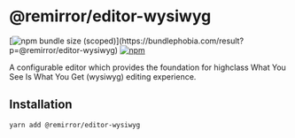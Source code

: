 # @remirror/editor-wysiwyg

[![npm bundle size (scoped)](https://img.shields.io/bundlephobia/minzip/@remirror/editor-wysiwyg.svg?)](https://bundlephobia.com/result?p=@remirror/editor-wysiwyg) [![npm](https://img.shields.io/npm/dm/@remirror/editor-wysiwyg.svg?&logo=npm)](https://www.npmjs.com/package/@remirror/editor-wysiwyg)

A configurable editor which provides the foundation for highclass What You See Is What You Get (wysiwyg) editing experience.

## Installation

```bash
yarn add @remirror/editor-wysiwyg
```
